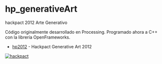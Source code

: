 # hp_generativeArt
hackpact 2012 Arte Generativo

Código originalmente desarrollado en Processing.
Programado ahora a C++ con la librería OpenFrameworks.

* [hp2012] - Hackpact Generative Art 2012

[![hackpact](https://github.com/laadeho/hp_generativeArt/blob/master/hp2012.png?raw=true)](http://hackpact.laad.com.mx/2012/genart/eduardoh/eduardo.html)		

[hp2012]:<http://hackpact.laad.com.mx/2012/genart/eduardoh/eduardo.html>